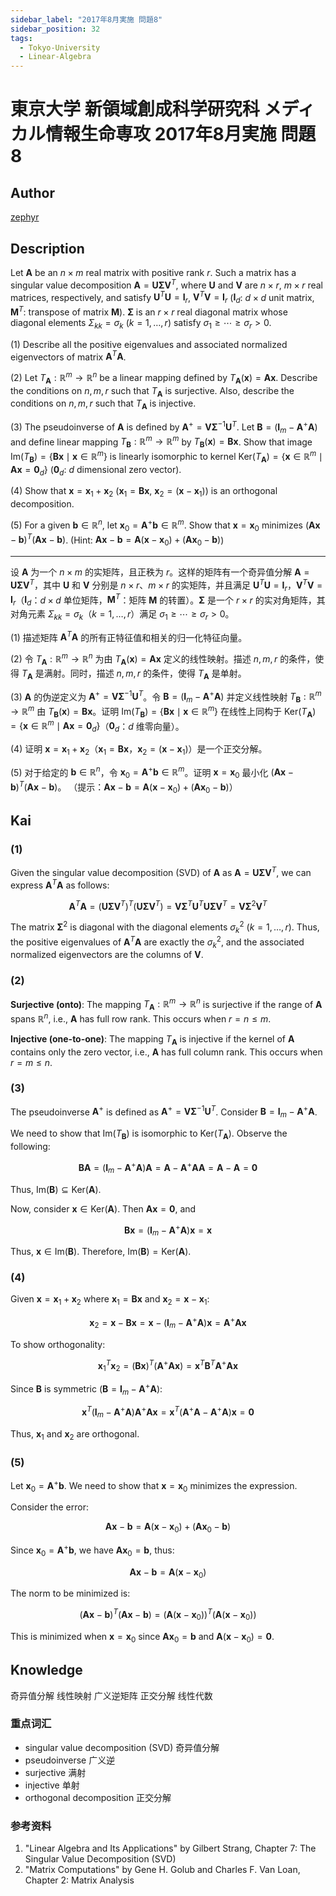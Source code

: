 ```yaml
---
sidebar_label: "2017年8月実施 問題8"
sidebar_position: 32
tags:
  - Tokyo-University
  - Linear-Algebra
---
```


# 東京大学 新領域創成科学研究科 メディカル情報生命専攻 2017年8月実施 問題8

## **Author**
[zephyr](https://inshi-notes.zephyr-zdz.space/)

## **Description**
Let $\mathbf{A}$ be an $n \times m$ real matrix with positive rank $r$. Such a matrix has a singular value decomposition $\mathbf{A} = \mathbf{U} \mathbf{\Sigma} \mathbf{V}^T$, where $\mathbf{U}$ and $\mathbf{V}$ are $n \times r$, $m \times r$ real matrices, respectively, and satisfy $\mathbf{U}^T \mathbf{U} = \mathbf{I}_r$, $\mathbf{V}^T \mathbf{V} = \mathbf{I}_r$ ($\mathbf{I}_d$: $d \times d$ unit matrix, $\mathbf{M}^T$: transpose of matrix $\mathbf{M}$). $\mathbf{\Sigma}$ is an $r \times r$ real diagonal matrix whose diagonal elements $\Sigma_{kk} = \sigma_k$ ($k = 1, \ldots, r$) satisfy $\sigma_1 \geq \cdots \geq \sigma_r > 0$.

(1) Describe all the positive eigenvalues and associated normalized eigenvectors of matrix $\mathbf{A}^T \mathbf{A}$.

(2) Let $T_{\mathbf{A}}: \mathbb{R}^m \to \mathbb{R}^n$ be a linear mapping defined by $T_{\mathbf{A}} (\mathbf{x}) = \mathbf{A} \mathbf{x}$. Describe the conditions on $n, m, r$ such that $T_{\mathbf{A}}$ is surjective. Also, describe the conditions on $n, m, r$ such that $T_{\mathbf{A}}$ is injective.

(3) The pseudoinverse of $\mathbf{A}$ is defined by $\mathbf{A}^+ = \mathbf{V} \mathbf{\Sigma}^{-1} \mathbf{U}^T$. Let $\mathbf{B} = (\mathbf{I}_m - \mathbf{A}^+ \mathbf{A})$ and define linear mapping $T_{\mathbf{B}}: \mathbb{R}^m \to \mathbb{R}^m$ by $T_{\mathbf{B}} (\mathbf{x}) = \mathbf{B} \mathbf{x}$. Show that image $\mathrm{Im}(T_{\mathbf{B}}) = \{\mathbf{B} \mathbf{x} \mid \mathbf{x} \in \mathbb{R}^m\}$ is linearly isomorphic to kernel $\mathrm{Ker}(T_{\mathbf{A}}) = \{\mathbf{x} \in \mathbb{R}^m \mid \mathbf{A} \mathbf{x} = \mathbf{0}_d\}$ ($\mathbf{0}_d$: $d$ dimensional zero vector).

(4) Show that $\mathbf{x} = \mathbf{x}_1 + \mathbf{x}_2$ ($\mathbf{x}_1 = \mathbf{B} \mathbf{x}$, $\mathbf{x}_2 = (\mathbf{x} - \mathbf{x}_1)$) is an orthogonal decomposition.

(5) For a given $\mathbf{b} \in \mathbb{R}^n$, let $\mathbf{x}_0 = \mathbf{A}^+ \mathbf{b} \in \mathbb{R}^m$. Show that $\mathbf{x} = \mathbf{x}_0$ minimizes $(\mathbf{A} \mathbf{x} - \mathbf{b})^T (\mathbf{A} \mathbf{x} - \mathbf{b})$.
   (Hint: $\mathbf{A} \mathbf{x} - \mathbf{b} = \mathbf{A} (\mathbf{x} - \mathbf{x}_0) + (\mathbf{A} \mathbf{x}_0 - \mathbf{b})$)

---

设 $\mathbf{A}$ 为一个 $n \times m$ 的实矩阵，且正秩为 $r$。这样的矩阵有一个奇异值分解 $\mathbf{A} = \mathbf{U} \mathbf{\Sigma} \mathbf{V}^T$，其中 $\mathbf{U}$ 和 $\mathbf{V}$ 分别是 $n \times r$、$m \times r$ 的实矩阵，并且满足 $\mathbf{U}^T \mathbf{U} = \mathbf{I}_r$，$\mathbf{V}^T \mathbf{V} = \mathbf{I}_r$（$\mathbf{I}_d$：$d \times d$ 单位矩阵，$\mathbf{M}^T$：矩阵 $\mathbf{M}$ 的转置）。$\mathbf{\Sigma}$ 是一个 $r \times r$ 的实对角矩阵，其对角元素 $\Sigma_{kk} = \sigma_k$（$k = 1, \ldots, r$）满足 $\sigma_1 \geq \cdots \geq \sigma_r > 0$。

(1) 描述矩阵 $\mathbf{A}^T \mathbf{A}$ 的所有正特征值和相关的归一化特征向量。

(2) 令 $T_{\mathbf{A}}: \mathbb{R}^m \to \mathbb{R}^n$ 为由 $T_{\mathbf{A}} (\mathbf{x}) = \mathbf{A} \mathbf{x}$ 定义的线性映射。描述 $n, m, r$ 的条件，使得 $T_{\mathbf{A}}$ 是满射。同时，描述 $n, m, r$ 的条件，使得 $T_{\mathbf{A}}$ 是单射。

(3) $\mathbf{A}$ 的伪逆定义为 $\mathbf{A}^+ = \mathbf{V} \mathbf{\Sigma}^{-1} \mathbf{U}^T$。令 $\mathbf{B} = (\mathbf{I}_m - \mathbf{A}^+ \mathbf{A})$ 并定义线性映射 $T_{\mathbf{B}}: \mathbb{R}^m \to \mathbb{R}^m$ 由 $T_{\mathbf{B}} (\mathbf{x}) = \mathbf{B} \mathbf{x}$。证明 $\mathrm{Im}(T_{\mathbf{B}}) = \{\mathbf{B} \mathbf{x} \mid \mathbf{x} \in \mathbb{R}^m\}$ 在线性上同构于 $\mathrm{Ker}(T_{\mathbf{A}}) = \{\mathbf{x} \in \mathbb{R}^m \mid \mathbf{A} \mathbf{x} = \mathbf{0}_d\}$（$\mathbf{0}_d$：$d$ 维零向量）。

(4) 证明 $\mathbf{x} = \mathbf{x}_1 + \mathbf{x}_2$（$\mathbf{x}_1 = \mathbf{B} \mathbf{x}$，$\mathbf{x}_2 = (\mathbf{x} - \mathbf{x}_1)$）是一个正交分解。

(5) 对于给定的 $\mathbf{b} \in \mathbb{R}^n$，令 $\mathbf{x}_0 = \mathbf{A}^+ \mathbf{b} \in \mathbb{R}^m$。证明 $\mathbf{x} = \mathbf{x}_0$ 最小化 $(\mathbf{A} \mathbf{x} - \mathbf{b})^T (\mathbf{A} \mathbf{x} - \mathbf{b})$。
   （提示：$\mathbf{A} \mathbf{x} - \mathbf{b} = \mathbf{A} (\mathbf{x} - \mathbf{x}_0) + (\mathbf{A} \mathbf{x}_0 - \mathbf{b})$）

## **Kai**
### (1)

Given the singular value decomposition (SVD) of $\mathbf{A}$ as $\mathbf{A} = \mathbf{U} \mathbf{\Sigma} \mathbf{V}^T$, we can express $\mathbf{A}^T \mathbf{A}$ as follows:

$$
\mathbf{A}^T \mathbf{A} = (\mathbf{U} \mathbf{\Sigma} \mathbf{V}^T)^T (\mathbf{U} \mathbf{\Sigma} \mathbf{V}^T) = \mathbf{V} \mathbf{\Sigma}^T \mathbf{U}^T \mathbf{U} \mathbf{\Sigma} \mathbf{V}^T = \mathbf{V} \mathbf{\Sigma}^2 \mathbf{V}^T
$$

The matrix $\mathbf{\Sigma}^2$ is diagonal with the diagonal elements $\sigma_k^2$ ($k = 1, \ldots, r$). Thus, the positive eigenvalues of $\mathbf{A}^T \mathbf{A}$ are exactly the $\sigma_k^2$, and the associated normalized eigenvectors are the columns of $\mathbf{V}$.

### (2)

**Surjective (onto)**:
The mapping $T_{\mathbf{A}}: \mathbb{R}^m \to \mathbb{R}^n$ is surjective if the range of $\mathbf{A}$ spans $\mathbb{R}^n$, i.e., $\mathbf{A}$ has full row rank. This occurs when $r = n \leq m$.

**Injective (one-to-one)**:
The mapping $T_{\mathbf{A}}$ is injective if the kernel of $\mathbf{A}$ contains only the zero vector, i.e., $\mathbf{A}$ has full column rank. This occurs when $r = m \leq n$.

### (3)

The pseudoinverse $\mathbf{A}^+$ is defined as $\mathbf{A}^+ = \mathbf{V} \mathbf{\Sigma}^{-1} \mathbf{U}^T$. Consider $\mathbf{B} = \mathbf{I}_m - \mathbf{A}^+ \mathbf{A}$.

We need to show that $\mathrm{Im}(T_{\mathbf{B}})$ is isomorphic to $\mathrm{Ker}(T_{\mathbf{A}})$. Observe the following:

$$
\mathbf{B} \mathbf{A} = (\mathbf{I}_m - \mathbf{A}^+ \mathbf{A}) \mathbf{A} = \mathbf{A} - \mathbf{A}^+ \mathbf{A} \mathbf{A} = \mathbf{A} - \mathbf{A} = \mathbf{0}
$$

Thus, $\mathrm{Im}(\mathbf{B}) \subseteq \mathrm{Ker}(\mathbf{A})$.

Now, consider $\mathbf{x} \in \mathrm{Ker}(\mathbf{A})$. Then $\mathbf{A} \mathbf{x} = \mathbf{0}$, and

$$
\mathbf{B} \mathbf{x} = (\mathbf{I}_m - \mathbf{A}^+ \mathbf{A}) \mathbf{x} = \mathbf{x}
$$

Thus, $\mathbf{x} \in \mathrm{Im}(\mathbf{B})$. Therefore, $\mathrm{Im}(\mathbf{B}) = \mathrm{Ker}(\mathbf{A})$.

### (4)

Given $\mathbf{x} = \mathbf{x}_1 + \mathbf{x}_2$ where $\mathbf{x}_1 = \mathbf{B} \mathbf{x}$ and $\mathbf{x}_2 = \mathbf{x} - \mathbf{x}_1$:

$$
\mathbf{x}_2 = \mathbf{x} - \mathbf{B} \mathbf{x} = \mathbf{x} - (\mathbf{I}_m - \mathbf{A}^+ \mathbf{A}) \mathbf{x} = \mathbf{A}^+ \mathbf{A} \mathbf{x}
$$

To show orthogonality:

$$
\mathbf{x}_1^T \mathbf{x}_2 = (\mathbf{B} \mathbf{x})^T (\mathbf{A}^+ \mathbf{A} \mathbf{x}) = \mathbf{x}^T \mathbf{B}^T \mathbf{A}^+ \mathbf{A} \mathbf{x}
$$

Since $\mathbf{B}$ is symmetric ($\mathbf{B} = \mathbf{I}_m - \mathbf{A}^+ \mathbf{A}$):

$$
\mathbf{x}^T (\mathbf{I}_m - \mathbf{A}^+ \mathbf{A}) \mathbf{A}^+ \mathbf{A} \mathbf{x} = \mathbf{x}^T (\mathbf{A}^+ \mathbf{A} - \mathbf{A}^+ \mathbf{A}) \mathbf{x} = \mathbf{0}
$$

Thus, $\mathbf{x}_1$ and $\mathbf{x}_2$ are orthogonal.

### (5)

Let $\mathbf{x}_0 = \mathbf{A}^+ \mathbf{b}$. We need to show that $\mathbf{x} = \mathbf{x}_0$ minimizes the expression.

Consider the error:

$$
\mathbf{A} \mathbf{x} - \mathbf{b} = \mathbf{A} (\mathbf{x} - \mathbf{x}_0) + (\mathbf{A} \mathbf{x}_0 - \mathbf{b})
$$

Since $\mathbf{x}_0 = \mathbf{A}^+ \mathbf{b}$, we have $\mathbf{A} \mathbf{x}_0 = \mathbf{b}$, thus:

$$
\mathbf{A} \mathbf{x} - \mathbf{b} = \mathbf{A} (\mathbf{x} - \mathbf{x}_0)
$$

The norm to be minimized is:

$$
(\mathbf{A} \mathbf{x} - \mathbf{b})^T (\mathbf{A} \mathbf{x} - \mathbf{b}) = (\mathbf{A} (\mathbf{x} - \mathbf{x}_0))^T (\mathbf{A} (\mathbf{x} - \mathbf{x}_0))
$$

This is minimized when $\mathbf{x} = \mathbf{x}_0$ since $\mathbf{A} \mathbf{x}_0 = \mathbf{b}$ and $\mathbf{A} (\mathbf{x} - \mathbf{x}_0) = \mathbf{0}$.

## **Knowledge**

奇异值分解 线性映射 广义逆矩阵 正交分解 线性代数 

### 重点词汇

- singular value decomposition (SVD) 奇异值分解
- pseudoinverse 广义逆
- surjective 满射
- injective 单射
- orthogonal decomposition 正交分解

### 参考资料

1. "Linear Algebra and Its Applications" by Gilbert Strang, Chapter 7: The Singular Value Decomposition (SVD)
2. "Matrix Computations" by Gene H. Golub and Charles F. Van Loan, Chapter 2: Matrix Analysis
